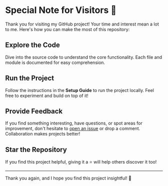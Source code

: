 # Special Note for Visitors 🚀
 
Thank you for visiting my GitHub project! Your time and interest mean a lot to me. Here's how you can make the most of this repository:

## Explore the Code  
Dive into the source code to understand the core functionality. Each file and module is documented for easy comprehension.

## Run the Project  
Follow the instructions in the **Setup Guide** to run the project locally. Feel free to experiment and build on top of it!

## Provide Feedback  
If you find something interesting, have questions, or spot areas for improvement, don't hesitate to [open an issue](../../issues) or drop a comment. Collaboration makes projects better!

## Star the Repository  
If you find this project helpful, giving it a ⭐️ will help others discover it too!

---

Thank you again, and I hope you find this project insightful! 🌟 
